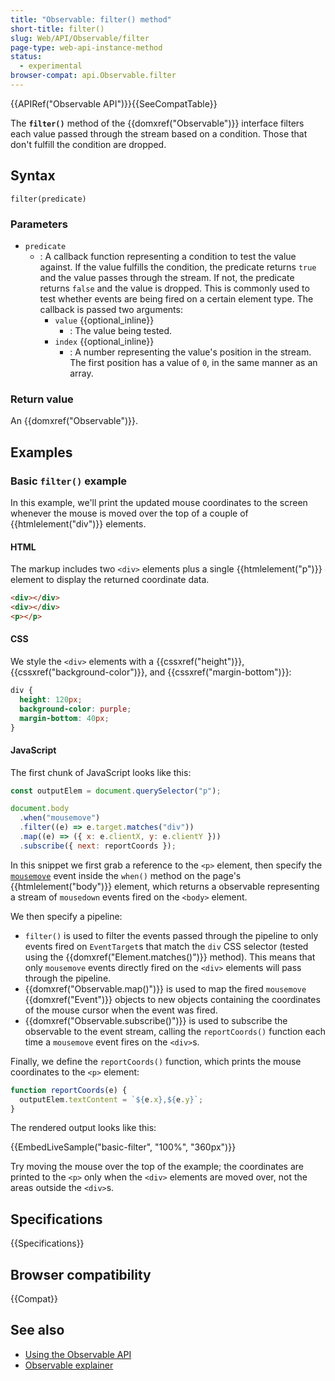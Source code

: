 ```yaml
---
title: "Observable: filter() method"
short-title: filter()
slug: Web/API/Observable/filter
page-type: web-api-instance-method
status:
  - experimental
browser-compat: api.Observable.filter
---
```


{{APIRef("Observable API")}}{{SeeCompatTable}}

The **`filter()`** method of the {{domxref("Observable")}} interface filters each value passed through the stream based on a condition. Those that don't fulfill the condition are dropped.

## Syntax

```js-nolint
filter(predicate)
```

### Parameters

- `predicate`
  - : A callback function representing a condition to test the value against. If the value fulfills the condition, the predicate returns `true` and the value passes through the stream. If not, the predicate returns `false` and the value is dropped. This is commonly used to test whether events are being fired on a certain element type. The callback is passed two arguments:
    - `value` {{optional_inline}}
      - : The value being tested.
    - `index` {{optional_inline}}
      - : A number representing the value's position in the stream. The first position has a value of `0`, in the same manner as an array.

### Return value

An {{domxref("Observable")}}.

## Examples

### Basic `filter()` example

In this example, we'll print the updated mouse coordinates to the screen whenever the mouse is moved over the top of a couple of {{htmlelement("div")}} elements.

#### HTML

The markup includes two `<div>` elements plus a single {{htmlelement("p")}} element to display the returned coordinate data.

```html live-sample___basic-filter
<div></div>
<div></div>
<p></p>
```

#### CSS

We style the `<div>` elements with a {{cssxref("height")}}, {{cssxref("background-color")}}, and {{cssxref("margin-bottom")}}:

```css live-sample___basic-filter
div {
  height: 120px;
  background-color: purple;
  margin-bottom: 40px;
}
```

#### JavaScript

The first chunk of JavaScript looks like this:

```js live-sample___basic-filter
const outputElem = document.querySelector("p");

document.body
  .when("mousemove")
  .filter((e) => e.target.matches("div"))
  .map((e) => ({ x: e.clientX, y: e.clientY }))
  .subscribe({ next: reportCoords });
```

In this snippet we first grab a reference to the `<p>` element, then specify the [`mousemove`](/en-US/docs/Web/API/Element/mousemove_event) event inside the `when()` method on the page's {{htmlelement("body")}} element, which returns a observable representing a stream of `mousedown` events fired on the `<body>` element.

We then specify a pipeline:

- `filter()` is used to filter the events passed through the pipeline to only events fired on `EventTarget`s that match the `div` CSS selector (tested using the {{domxref("Element.matches()")}} method). This means that only `mousemove` events directly fired on the `<div>` elements will pass through the pipeline.
- {{domxref("Observable.map()")}} is used to map the fired `mousemove` {{domxref("Event")}} objects to new objects containing the coordinates of the mouse cursor when the event was fired.
- {{domxref("Observable.subscribe()")}} is used to subscribe the observable to the event stream, calling the `reportCoords()` function each time a `mousemove` event fires on the `<div>`s.

Finally, we define the `reportCoords()` function, which prints the mouse coordinates to the `<p>` element:

```js live-sample___basic-filter
function reportCoords(e) {
  outputElem.textContent = `${e.x},${e.y}`;
}
```

The rendered output looks like this:

{{EmbedLiveSample("basic-filter", "100%", "360px")}}

Try moving the mouse over the top of the example; the coordinates are printed to the `<p>` only when the `<div>` elements are moved over, not the areas outside the `<div>`s.

## Specifications

{{Specifications}}

## Browser compatibility

{{Compat}}

## See also

- [Using the Observable API](/en-US/docs/Web/API/Observable_API/Using)
- [Observable explainer](https://github.com/WICG/observable/blob/master/README.md)
